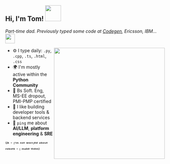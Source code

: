 <h2> Hi, I'm Tom! <img src="https://i.imgur.com/8SXMSb4.gif" width="50"></h2>
<p><em>Part-time dad. Previously typed some code at <a href="https://github.com/codegen-sh/codegen/issues?q=is%3Aclosed%20is%3Apr%20author%3Atkfoss">Codegen</a>, Ericsson, IBM...<img src="https://media.giphy.com/media/WUlplcMpOCEmTGBtBW/giphy.gif" width="30"> 
</em></p>

<img align='right' src='https://i.imgur.com/p726YEJ.gif' width='350'>


- ⚙️ I type daily: `.py`, `.cpp`, `.ts`, `.html`, `.css`
- 🌍 I'm mostly active within the **Python Community**
- 📜 Bs Soft. Eng, MS-EE dropout, PMI-PMP certified
- 👷 I like building developer tools & backend services
- 💬 `ping` me about **AI/LLM**, **platform engineering** & **SRE**


⁽ʲᵏ ⁻ ᴵ'ᵐ ⁿᵒᵗ ʷᵒʳʳᶦᵉᵈ ᵃᵇᵒᵘᵗ ʳᵒᵇᵒᵗˢ ⁻ ᴵ ᵐᵃᵏᵉ ᵗʰᵉᵐ⁾

